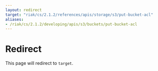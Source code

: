 ```yaml
---
layout: redirect
target: "riak/cs/2.1.2/references/apis/storage/s3/put-bucket-acl"
aliases:
- /riak/cs/2.1.2/developing/apis/s3/buckets/put-bucket-acl
---
```


# Redirect

This page will redirect to `target`.
